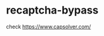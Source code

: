 # recaptcha-bypass
check https://www.capsolver.com/ 



















                                        